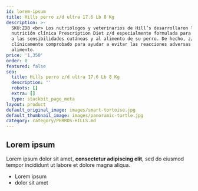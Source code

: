 ```yaml
---
id: lorem-ipsum
title: Hills perro z/d ultra 17.6 Lb 8 Kg
description: >-
  SKU:ZD8 <br> Los nutriólogos y veterinarios de Hill’s desarrollaron la
  nutrición clínica Prescription Diet z/d especialmente formulada para dar apoyo
  a las sensibilidades cutáneas y al alimento de su perro. De hecho, z/d está
  clínicamente comprobado para ayudar a evitar las reacciones adversas al
  alimento.
price: '1,350'
order: 0
featured: false
seo:
  title: Hills perro z/d ultra 17.6 Lb 8 Kg
  description: ''
  robots: []
  extra: []
  type: stackbit_page_meta
layout: product
default_original_image: images/smart-tortoise.jpg
default_thumbnail_image: images/panoramic-turtle.jpg
category: category/PERROS-HILLS.md
---
```

## Lorem ipsum

Lorem ipsum dolor sit amet, **consectetur adipiscing elit**, sed do eiusmod tempor incididunt ut labore et dolore magna aliqua.

- Lorem ipsum
- dolor sit amet
